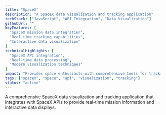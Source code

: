 ```yaml
---
title: "SpaceX"
description: "A SpaceX data visualization and tracking application"
techStack: ["JavaScript", "API Integration", "Data Visualization"]
githubUrl: ""
keyFeatures: [
  "SpaceX mission data integration",
  "Real-time tracking capabilities",
  "Interactive data visualization"
]
technicalHighlights: [
  "SpaceX API integration",
  "Real-time data processing",
  "Modern visualization techniques"
]
impact: "Provides space enthusiasts with comprehensive tools for tracking and visualizing SpaceX missions and data."
tags: ["spacex", "space", "api", "visualization", "tracking"]
status: "active"
---
```


A comprehensive SpaceX data visualization and tracking application that integrates with SpaceX APIs to provide real-time mission information and interactive data displays. 